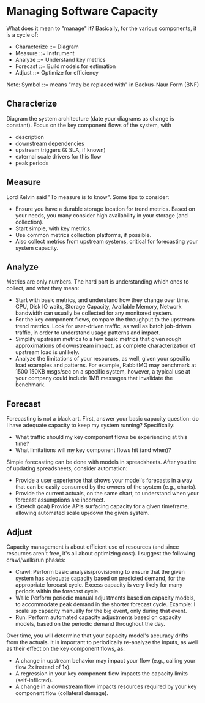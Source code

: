 # Managing Software Capacity
What does it mean to "manage" it?  Basically, for the various components, it is a cycle of:

- Characterize ::= Diagram 
- Measure ::= Instrument
- Analyze ::=   Understand key metrics 
- Forecast ::=  Build models for estimation 
- Adjust ::= Optimize for efficiency

Note: Symbol ::= means "may be replaced with" in Backus-Naur Form (BNF)

## Characterize
Diagram the system architecture (date your diagrams as change is constant).  Focus on the key component flows of the system, with

- description
- downstream dependencies 
- upstream triggers (& SLA, if known)
- external scale drivers for this flow
- peak periods

## Measure
Lord Kelvin said "To measure is to know".   Some tips to consider:

- Ensure you have a durable storage location for trend metrics. Based on your needs, you many consider high availability in your storage (and collection).
- Start simple, with key metrics.
- Use common metrics collection platforms, if possible.
- Also collect metrics from upstream systems, critical for forecasting your system capacity.

## Analyze
Metrics are only numbers.  The hard part is understanding which ones to collect, and what they mean:

- Start with basic metrics, and understand how they change over time. CPU, Disk IO waits, Storage Capacity, Available Memory, Network bandwidth can usually be collected for any monitored system.
- For the key component flows, compare the throughput to the upstream trend metrics. Look for user-driven traffic, as well as batch job-driven traffic, in order to understand usage patterns and impact.
- Simplify upstream metrics to a few basic metrics that given rough approximations of downstream impact, as complete characterization of upstream load is unlikely.
- Analyze the limitations of your resources, as well, given your specific load examples and patterns. For example, RabbitMQ may benchmark at 1500 150KB msgs/sec on a specific system, however, a typical use at your company could include 1MB messages that invalidate the benchmark.

## Forecast
Forecasting is not a black art. First, answer your basic capacity question: do I have adequate capacity to keep my system running? Specifically:

- What traffic should my key component flows be experiencing at this time?
- What limitations will my key component flows hit (and when)?

Simple forecasting can be done with models in spreadsheets. After you tire of updating spreadsheets, consider automation:

- Provide a user experience that shows your model's forecasts in a way that can be easily consumed by the owners of the system (e.g., charts).
- Provide the current actuals, on the same chart, to understand when your forecast assumptions are incorrect.
- (Stretch goal) Provide APIs surfacing capacity for a given timeframe, allowing automated scale up/down the given system.

## Adjust

Capacity management is about efficient use of resources (and since resources aren't free, it's all about optimizing cost).  I suggest the following crawl/walk/run phases:

- Crawl: Perform basic analysis/provisioning to ensure that the given system has adequate capacity based on predicted demand, for the appropriate forecast cycle. Excess capacity is very likely for many periods within the forecast cycle.
- Walk: Perform periodic manual adjustments based on capacity models, to accommodate peak demand in the shorter forecast cycle.  Example: I scale up capacity manually for the big event, only during that event.
- Run: Perform automated capacity adjustments based on capacity models, based on the periodic demand throughout the day. 

Over time, you will determine that your capacity model's accuracy drifts from the actuals.   It is important to periodically re-analyze the inputs, as well as their effect on the key component flows, as: 

- A change in upstream behavior may impact your flow (e.g., calling your flow 2x instead of 1x).
- A regression in your key component flow impacts the capacity limits (self-inflicted). 
- A change in a downstream flow impacts resources required by your key component flow (collateral damage). 
